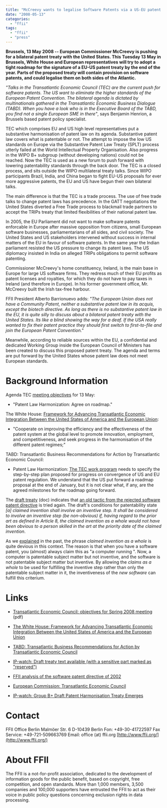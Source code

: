 ```yaml
---
title: "McCreevy wants to legalise Software Patents via a US-EU patent treaty"
date: "2008-05-13"
categories: 
  - "ffii"
tags: 
  - "ffii"
  - "press"
---
```


**Brussels, 13 May 2008 -- European Commissioner McCreevy is pushing for a bilateral patent treaty with the United States. This Tuesday 13 May in Brussels, White House and European representatives will try to adopt a tight roadmap for the signature of a EU-US patent treaty by the end of the year. Parts of the proposed treaty will contain provision on software patents, and could legalise them on both sides of the Atlantic.**

_"Talks in the Transatlantic Economic Council (TEC) are the current push for software patents. The US want to eliminate the higher standards of the European Patent Convention. The bilateral agenda is dictated by multinationals gathered in the Transatlantic Economic Business Dialogue (TABD). When you have a look who is in the Executive Board of the TABD, you find not a single European SME in there"_, says Benjamin Henrion, a Brussels based patent policy specialist.

TEC which comprises EU and US high level representatives put a substantive harmonisation of patent law on its agenda. Substantive patent law covers what is patentable or not. The attempt to impose the low US standards on Europe via the Substantive Patent Law Treaty (SPLT) process utterly failed at the World Intellectual Property Organisation. Also progress in the WIPO B+ subgroup (without developing nations) could not be reached. Now the TEC is used as a new forum to push forward with lowering patentability standards through the back door. The TEC is a closed process, and sits outside the WIPO multilateral treaty talks. Since WIPO participants Brazil, India, and China began to fight EU-US proposals for ever more aggressive patents, the EU and US have begun their own bilateral talks.

The main difference is that the TEC is a trade process. The use of free trade talks to change patent laws has precedence. In the GATT negotiations the United States diverted a Free Trade process to blackmail trade partners to accept the TRIPs treaty that limited flexibilities of their national patent law.

In 2005, the EU Parliament did not want to make software patents enforcable in Europe after massive opposition from citizens, small European software businesses, parliamentarians of all sides, and civil society. The United States and US stakeholders intervened without success in internal matters of the EU in favour of software patents. In the same year the Indian parliament resisted the US pressure to change its patent laws. The US diplomacy insisted in India on alleged TRIPs obligations to permit software patenting.

Commissioner McCreevy's home constituency, Ireland, is the main base in Europe for large US software firms. They redress much of their EU profits as patent licenses and royalties, for which they do not have to pay taxes in Ireland (and therefore in Europe). In his former government office, Mr. McCreevy built the Irish tax-free harbour.

FFII President Alberto Barrionuevo adds: _"The European Union does not have a Community Patent, neither a substantive patent law in its acquis, except the biotech directive. As long as there is no substantive patent law in the EU, it is quite silly to discuss about a bilateral patent treaty with the United States. Its like a blind showing the way for a deaf. If the USA really wanted to fix their patent practice they should first switch to first-to-file and join the European Patent Convention."_

Meanwhile, according to reliable sources within the EU, a confidential and dedicated Working Group inside the European Council of Ministers has been created to discuss this proposed patent treaty. The agenda and terms are put forward by the United States whose patent law does not meet European standards.

# Background Information

Agenda TEC [meeting objectives](http://ec.europa.eu/enterprise/enterprise_policy/inter_rel/tec/doc/tec_objectives.pdf) for 13 May:

- "Patent Law Harmonization: Agree on roadmap."

The White House: [Framework for Advancing Transatlantic Economic Integration Between the United States of America and the European Union](http://www.whitehouse.gov/news/releases/2007/04/20070430-4.html):

- "Cooperate on improving the efficiency and the effectiveness of the patent system at the global level to promote innovation, employment, and competitiveness, and seek progress in the harmonisation of the different patent regimes;"

TABD: Transatlantic Business Recommendations for Action by Transatlantic Economic Council:

- Patent Law Harmonization: [The TEC work program](http://static.tabd.com/manilaGems/TABDSubmissionMay1308TEC.pdf) needs to specify the step-by-step plan proposed for progress on convergence of US and EU patent regulation. We understand that the US put forward a roadmap proposal at the end of January, but it is not clear what, if any, are the agreed milestones for the roadmap going forward.
    

The [draft treaty](http://www.ip-watch.org/files/Group%20B+%20Chair%27s%20Draft%20Nov.doc) (doc) indicates that [an old tactic from the rejected software patent directive](http://eupat.ffii.org/papers/eubsa-swpat0202/esse/index.en.html#techkont) is tried again. The draft's conditions for patentability state _\[a\] claimed invention shall involve an inventive step. It shall be considered to involve an inventive step (be non-obvious) if, having regard to the prior art as defined in Article 8, the claimed invention as a whole would not have been obvious to a person skilled in the art at the priority date of the claimed invention_.

As we [explained](http://eupat.ffii.org/papers/eubsa-swpat0202/esse/index.en.html#techkont) in the past, the phrase _claimed invention as a whole_ is quite devious in this context. The reason is that when you have a software patent, you (almost) always claim this as "a computer running <new algorithm>". Now, a computer is patentable subject matter but not inventive, and the software is not patentable subject matter but inventive. By allowing the _claims as a whole_ to be used for fulfilling the inventive step rather than only the patentable subject matter in it, the inventiveness of the _new software_ can fulfill this criterium.

# Links

- [Transatlantic Economic Council: objectives for Spring 2008 meeting](http://ec.europa.eu/enterprise/enterprise_policy/inter_rel/tec/doc/tec_objectives.pdf) (pdf)
    
- [The White House: Framework for Advancing Transatlantic Economic Integration Between the United States of America and the European Union](http://www.whitehouse.gov/news/releases/2007/04/20070430-4.html)
    
- [TABD: Transatlantic Business Recommendations for Action by Transatlantic Economic Council](http://static.tabd.com/manilaGems/TABDSubmissionMay1308TEC.pdf)
    
- [IP-watch: Draft treaty text available (with a sensitive part marked as "reserved")](http://www.ip-watch.org/files/Group%20B+%20Chair%27s%20Draft%20Nov.doc)
    
- [FFII analysis of the software patent directive of 2002](http://eupat.ffii.org/papers/eubsa-swpat0202/esse/index.en.html#techkont)
    
- [European Commission: Transatlantic Economic Council](http://ec.europa.eu/enterprise/enterprise_policy/inter_rel/tec/index_en.htm)
    
- [IP-watch: Group B+ Draft Patent Harmonisation Treaty Emerges](http://www.ip-watch.org/weblog/index.php?p=448)
    

# Contact

FFII Office Berlin Malmöer Str. 6 D-10439 Berlin Fon: +49-30-41722597 Fax Service: +49-721-509663769 Email: office (at) ffii.org [http://www.ffii.org/](http://www.ffii.org/)

# About FFII

The FFII is a not-for-profit association, dedicated to the development of information goods for the public benefit, based on copyright, free competition, and open standards. More than 1,000 members, 3,500 companies and 100,000 supporters have entrusted the FFII to act as their voice in public policy questions concerning exclusion rights in data processing.

